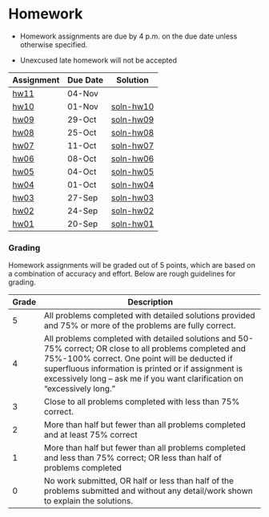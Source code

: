 Homework
================

  - Homework assignments are due by 4 p.m. on the due date unless
    otherwise specified.

  - Unexcused late homework will not be accepted

| Assignment       | Due Date | Solution                   |
| ---------------- | -------- | -------------------------- |
| [hw11](hw11.pdf) | 04-Nov   |                            |
| [hw10](hw10.pdf) | 01-Nov   | [soln-hw10](soln-hw10.pdf) |
| [hw09](hw09.pdf) | 29-Oct   | [soln-hw09](soln-hw09.pdf) |
| [hw08](hw08.pdf) | 25-Oct   | [soln-hw08](soln-hw08.pdf) |
| [hw07](hw07.pdf) | 11-Oct   | [soln-hw07](soln-hw07.pdf) |
| [hw06](hw06.pdf) | 08-Oct   | [soln-hw06](soln-hw06.pdf) |
| [hw05](hw05.pdf) | 04-Oct   | [soln-hw05](soln-hw05.pdf) |
| [hw04](hw04.pdf) | 01-Oct   | [soln-hw04](soln-hw04.pdf) |
| [hw03](hw03.pdf) | 27-Sep   | [soln-hw03](soln-hw03.pdf) |
| [hw02](hw02.pdf) | 24-Sep   | [soln-hw02](soln-hw02.pdf) |
| [hw01](hw01.pdf) | 20-Sep   | [soln-hw01](soln-hw01.pdf) |

### Grading

Homework assignments will be graded out of 5 points, which are based on
a combination of accuracy and effort. Below are rough guidelines for
grading.

| Grade | Description                                                                                                                                                                                                                                                                                 |
| ----- | ------------------------------------------------------------------------------------------------------------------------------------------------------------------------------------------------------------------------------------------------------------------------------------------- |
| 5     | All problems completed with detailed solutions provided and 75% or more of the problems are fully correct.                                                                                                                                                                                  |
| 4     | All problems completed with detailed solutions and 50-75% correct; OR close to all problems completed and 75%-100% correct. One point will be deducted if superfluous information is printed or if assignment is excessively long – ask me if you want clarification on “excessively long.” |
| 3     | Close to all problems completed with less than 75% correct.                                                                                                                                                                                                                                 |
| 2     | More than half but fewer than all problems completed and at least 75% correct                                                                                                                                                                                                               |
| 1     | More than half but fewer than all problems completed and less than 75% correct; OR less than half of problems completed                                                                                                                                                                     |
| 0     | No work submitted, OR half or less than half of the problems submitted and without any detail/work shown to explain the solutions.                                                                                                                                                          |
